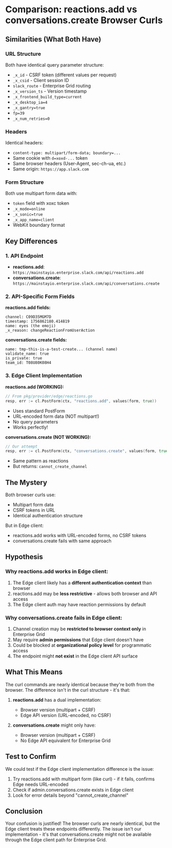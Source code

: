 # Comparison: reactions.add vs conversations.create Browser Curls

## Similarities (What Both Have)

### URL Structure
Both have identical query parameter structure:
- `_x_id` - CSRF token (different values per request)
- `_x_csid` - Client session ID  
- `slack_route` - Enterprise Grid routing
- `_x_version_ts` - Version timestamp
- `_x_frontend_build_type=current`
- `_x_desktop_ia=4`
- `_x_gantry=true`
- `fp=39`
- `_x_num_retries=0`

### Headers
Identical headers:
- `content-type: multipart/form-data; boundary=...`
- Same cookie with `d=xoxd-...` token
- Same browser headers (User-Agent, sec-ch-ua, etc.)
- Same origin: `https://app.slack.com`

### Form Structure
Both use multipart form data with:
- `token` field with xoxc token
- `_x_mode=online`
- `_x_sonic=true`
- `_x_app_name=client`
- WebKit boundary format

## Key Differences

### 1. API Endpoint
- **reactions.add**: `https://mainstayio.enterprise.slack.com/api/reactions.add`
- **conversations.create**: `https://mainstayio.enterprise.slack.com/api/conversations.create`

### 2. API-Specific Form Fields

**reactions.add fields:**
```
channel: C09D35MGM7D
timestamp: 1756862180.414819
name: eyes (the emoji)
_x_reason: changeReactionFromUserAction
```

**conversations.create fields:**
```
name: tmp-this-is-a-test-create... (channel name)
validate_name: true
is_private: true
team_id: T08U80K08H4
```

### 3. Edge Client Implementation

**reactions.add (WORKING):**
```go
// From pkg/provider/edge/reactions.go
resp, err := cl.PostForm(ctx, "reactions.add", values(form, true))
```
- Uses standard PostForm
- URL-encoded form data (NOT multipart!)
- No query parameters
- Works perfectly!

**conversations.create (NOT WORKING):**
```go
// Our attempt
resp, err := cl.PostForm(ctx, "conversations.create", values(form, true))
```
- Same pattern as reactions
- But returns: `cannot_create_channel`

## The Mystery

Both browser curls use:
- Multipart form data
- CSRF tokens in URL
- Identical authentication structure

But in Edge client:
- reactions.add works with URL-encoded forms, no CSRF tokens
- conversations.create fails with same approach

## Hypothesis

### Why reactions.add works in Edge client:
1. The Edge client likely has a **different authentication context** than browser
2. reactions.add may be **less restrictive** - allows both browser and API access
3. The Edge client auth may have reaction permissions by default

### Why conversations.create fails in Edge client:
1. Channel creation may be **restricted to browser context only** in Enterprise Grid
2. May require **admin permissions** that Edge client doesn't have
3. Could be blocked at **organizational policy level** for programmatic access
4. The endpoint might **not exist** in the Edge client API surface

## What This Means

The curl commands are nearly identical because they're both from the browser. The difference isn't in the curl structure - it's that:

1. **reactions.add** has a dual implementation:
   - Browser version (multipart + CSRF)
   - Edge API version (URL-encoded, no CSRF)

2. **conversations.create** might only have:
   - Browser version (multipart + CSRF)
   - No Edge API equivalent for Enterprise Grid

## Test to Confirm

We could test if the Edge client implementation difference is the issue:
1. Try reactions.add with multipart form (like curl) - if it fails, confirms Edge needs URL-encoded
2. Check if admin.conversations.create exists in Edge client
3. Look for error details beyond "cannot_create_channel"

## Conclusion

Your confusion is justified! The browser curls are nearly identical, but the Edge client treats these endpoints differently. The issue isn't our implementation - it's that conversations.create might not be available through the Edge client path for Enterprise Grid.